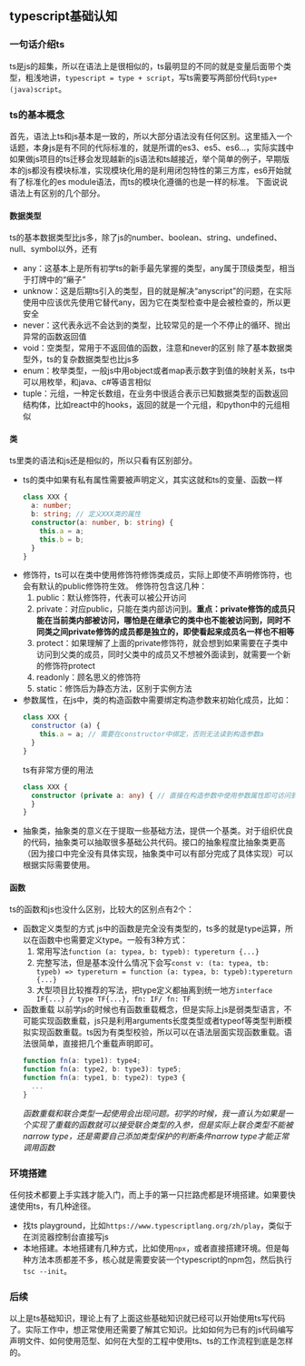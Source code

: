 ## typescript基础认知
### 一句话介绍ts
ts是js的超集，所以在语法上是很相似的，ts最明显的不同的就是变量后面带个类型，粗浅地讲，`typescript = type + script`，写ts需要写两部份代码`type+(java)script`。

### ts的基本概念
首先，语法上ts和js基本是一致的，所以大部分语法没有任何区别。这里插入一个话题，本身js是有不同的代际标准的，就是所谓的es3、es5、es6...，实际实践中如果做js项目的ts迁移会发现越新的js语法和ts越接近，举个简单的例子，早期版本的js都没有模块标准，实现模块化用的是利用闭包特性的第三方库，es6开始就有了标准化的es module语法，而ts的模块化遵循的也是一样的标准。
下面说说语法上有区别的几个部分。
#### 数据类型
ts的基本数据类型比js多，除了js的number、boolean、string、undefined、null、symbol以外，还有
  - any：这基本上是所有初学ts的新手最先掌握的类型，any属于顶级类型，相当于打牌中的“癞子”
  - unknow：这是后期ts引入的类型，目的就是解决“anyscript”的问题，在实际使用中应该优先使用它替代any，因为它在类型检查中是会被检查的，所以更安全
  - never：这代表永远不会达到的类型，比较常见的是一个不停止的循环、抛出异常的函数返回值
  - void：空类型，常用于不返回值的函数，注意和never的区别
除了基本数据类型外，ts的复杂数据类型也比js多
  - enum：枚举类型，一般js中用object或者map表示数字到值的映射关系，ts中可以用枚举，和java、c#等语言相似
  - tuple：元组，一种定长数组，在业务中很适合表示已知数据类型的函数返回结构体，比如react中的hooks，返回的就是一个元组，和python中的元组相似
#### 类
ts里类的语法和js还是相似的，所以只看有区别部分。
  - ts的类中如果有私有属性需要被声明定义，其实这就和ts的变量、函数一样
      ```ts
      class XXX {
        a: number;
        b: string; // 定义XXX类的属性
        constructor(a: number, b: string) {
          this.a = a;
          this.b = b;
        }
      }
      ```
  - 修饰符，ts可以在类中使用修饰符修饰类成员，实际上即使不声明修饰符，也会有默认的public修饰符生效。
    修饰符包含这几种：
      1. public：默认修饰符，代表可以被公开访问
      2. private：对应public，只能在类内部访问到。**重点：private修饰的成员只能在当前类内部被访问，哪怕是在继承它的类中也不能被访问到，同时不同类之间private修饰的成员都是独立的，即使看起来成员名一样也不相等**
      3. protect：如果理解了上面的private修饰符，就会想到如果需要在子类中访问到父类的成员，同时父类中的成员又不想被外面读到，就需要一个新的修饰符protect
      4. readonly：顾名思义的修饰符
      5. static：修饰后为静态方法，区别于实例方法
  - 参数属性，在js中，类的构造函数中需要绑定构造参数来初始化成员，比如：
      ```js
      class XXX {
        constructor (a) {
          this.a = a; // 需要在constructor中绑定，否则无法读到构造参数a
        }
      }
      ```
      ts有非常方便的用法
      ```ts
      class XXX {
        constructor (private a: any) { // 直接在构造参数中使用参数属性即可访问到a
        }
      }
      ```
  - 抽象类，抽象类的意义在于提取一些基础方法，提供一个基类。对于组织优良的代码，抽象类可以抽取很多基础公共代码。接口的抽象程度比抽象类更高（因为接口中完全没有具体实现，抽象类中可以有部分完成了具体实现）可以根据实际需要使用。
#### 函数
ts的函数和js也没什么区别，比较大的区别点有2个：
  - 函数定义类型的方式
    js中的函数是完全没有类型的，ts多的就是type运算，所以在函数中也需要定义type。一般有3种方式：
      1. 常用写法`function (a: typea, b: typeb): typereturn {...}`
      2. 完整写法，但是基本没什么情况下会写`const v: (ta: typea, tb: typeb) => typereturn = function (a: typea, b: typeb):typereturn {...}`
      3. 大型项目比较推荐的写法，把type定义都抽离到统一地方`interface IF{...} / type TF{...}, fn: IF/ fn: TF`
  - 函数重载
    以前学js的时候也有函数重载概念，但是实际上js是弱类型语言，不可能实现函数重载，js只是利用arguments长度类型或者typeof等类型判断模拟实现函数重载。ts因为有类型校验，所以可以在语法层面实现函数重载。语法很简单，直接把几个重载声明即可。
    ```ts
    function fn(a: type1): type4;
    function fn(a: type2, b: type3): type5;
    function fn(a: type1, b: type2): type3 {
      ...
    }
    ```
    *函数重载和联合类型一起使用会出现问题。初学的时候，我一直认为如果是一个实现了重载的函数就可以接受联合类型的入参，但是实际上联合类型不能被narrow type，还是需要自己添加类型保护的判断条件narrow type才能正常调用函数*
    
### 环境搭建
任何技术都要上手实践才能入门，而上手的第一只拦路虎都是环境搭建。如果要快速使用ts，有几种途径。
- 找ts playground，比如`https://www.typescriptlang.org/zh/play`，类似于在浏览器控制台直接写js
- 本地搭建。本地搭建有几种方式，比如使用`npx`，或者直接搭建环境。但是每种方法本质都差不多，核心就是需要安装一个typescript的npm包，然后执行`tsc --init`。

### 后续
以上是ts基础知识，理论上有了上面这些基础知识就已经可以开始使用ts写代码了。实际工作中，想正常使用还需要了解其它知识。比如如何为已有的js代码编写声明文件、如何使用范型、如何在大型的工程中使用ts、ts的工作流程到底是怎样的。